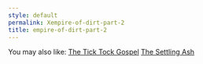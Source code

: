 ```yaml
---
style: default
permalink: Xempire-of-dirt-part-2
title: empire-of-dirt-part-2
---
```

You may also like:
[The Tick Tock Gospel](http://scp-wiki.net/the-tick-tock-gospel)
[The Settling Ash](http://scp-wiki.net/the-settling-ash)
